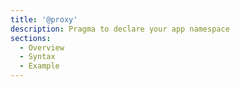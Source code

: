 ```yaml
---
title: '@proxy'
description: Pragma to declare your app namespace
sections:
  - Overview
  - Syntax
  - Example
---
```

